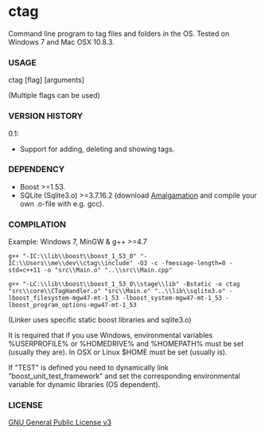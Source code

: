 ctag
====

Command line program to tag files and folders in the OS. Tested on Windows 7 and Mac OSX 10.8.3.

### USAGE 
ctag [flag] [arguments]

(Multiple flags can be used)

### VERSION HISTORY 
0.1:
- Support for adding, deleting and showing tags.

### DEPENDENCY
- Boost >=1.53.
- SQLite (Sqlite3.o) >=3.7.16.2 (download [Amalgamation](http://www.sqlite.org/download.html) and compile your own .o-file with e.g. gcc).

### COMPILATION
Example: Windows 7, MinGW & g++ >=4.7

    g++ "-IC:\\lib\\boost\\boost_1_53_0" "-IC:\\Users\\me\\dev\\ctag\\include" -O3 -c -fmessage-length=0 -std=c++11 -o "src\\Main.o" "..\\src\\Main.cpp"
 
    g++ "-LC:\\lib\\boost\\boost_1_53_0\\stage\\lib" -Bstatic -o ctag "src\\core\\CTagHandler.o" "src\\Main.o" "..\\lib\\sqlite3.o" -lboost_filesystem-mgw47-mt-1_53 -lboost_system-mgw47-mt-1_53 -lboost_program_options-mgw47-mt-1_53

(Linker uses specific static boost libraries and sqlite3.o)

It is required that if you use Windows, environmental variables %USERPROFILE% or %HOMEDRIVE% and %HOMEPATH% must be set (usually they are). In OSX or Linux $HOME must be set (usually is).

If "TEST" is defined you need to dynamically link "boost_unit_test_framework" and set the corresponding environmental variable for dynamic libraries (OS dependent).
 
### LICENSE
[GNU General Public License v3](http://www.gnu.org/licenses/gpl.html)

